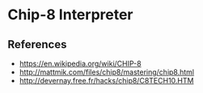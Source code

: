 # Chip-8 Interpreter

## References

- https://en.wikipedia.org/wiki/CHIP-8
- http://mattmik.com/files/chip8/mastering/chip8.html
- http://devernay.free.fr/hacks/chip8/C8TECH10.HTM
